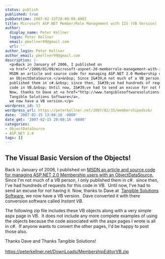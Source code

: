 ```yaml
---
status: publish
published: true
pubDatetime: 2007-02-15T20:00:00.000Z
title: Microsoft ASP.NET Member/Role Management with IIS (VB Version)
author:
  display_name: Peter Kellner
  login: Peter Kellner
  email: pkellner99@gmail.com
  url: ''
author_login: Peter Kellner
author_email: pkellner99@gmail.com
description: |-
  <p>Back in January of 2006, I published on
  <a href="/2006/01/09/microsoft-aspnet-20-memberrole-management-with-iis/">
  MSDN an article and source code for managing ASP.NET 2.0 Membership users with
  an ObjectDataSource.</a>&nbsp; Since I&#39;m not much of a VB person, I only
  published them in c#.&nbsp; since then, I&#39;ve had hundreds of requests for this
  code in VB.&nbsp; Until now, I&#39;ve had to send an excuse for not having it.&nbsp;
  Now, thanks to Dave at <a href="http://www.tangiblesoftwaresolutions.com/">
  Tangible Solutions Software</a>,
  we now have a VB version.</p>
wordpress_id: 53
wordpress_url: https://peterkellner.net/2007/02/15/membershipodsvb/
date: '2007-02-15 13:08:16 -0800'
date_gmt: '2007-02-15 20:08:16 -0800'
categories:
- ObjectDataSource
- ASP.NET 2.0
tags: []
---
```

<h2>The Visual Basic Version of the Objects!</h2>
<p>Back in January of 2006, I published on <a href="/2006/01/09/microsoft-aspnet-20-memberrole-management-with-iis/">MSDN an article and source code for managing ASP.NET 2.0 Membership users with an ObjectDataSource.</a>&#160; Since I'm not much of a VB person, I only published them in c#.&#160; since then, I've had hundreds of requests for this code in VB.&#160; Until now, I've had to send an excuse for not having it. Now, thanks to Dave at&#160; <a href="http://www.tangiblesoftwaresolutions.com/">Tangible Solutions Software</a>, we now have a VB version.&#160; Dave converted it with there conversion software called <em>Instant VB</em>.</p>
<p class="style1">The following zip file includes these VB objects along with a very simple aspx page in VB.&#160; It does not include any more complete examples of using the objects because the code associated with the aspx pages I wrote is all in c#.&#160; If anyone wants to convert the other pages, I'd be happy to post those also.</p>
<p class="style1">Thanks Dave and Thanks Tangible Solutions!    <br /><a href="/wp/wp-content/uploads/2007/02/MembershipEditorVB.zip">     <br />https://peterkellner.net/DownLoads/MembershipEditorVB.zip</a></p>
